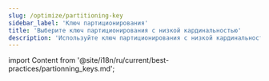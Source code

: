```yaml
---
slug: /optimize/partitioning-key
sidebar_label: 'Ключ партиционирования'
title: 'Выберите ключ партиционирования с низкой кардинальностью'
description: 'Используйте ключ партиционирования с низкой кардинальностью или избегайте использования любого ключа партиционирования для вашей таблицы.'
---
```


import Content from '@site/i18n/ru/current/best-practices/partionning_keys.md';

<Content />

